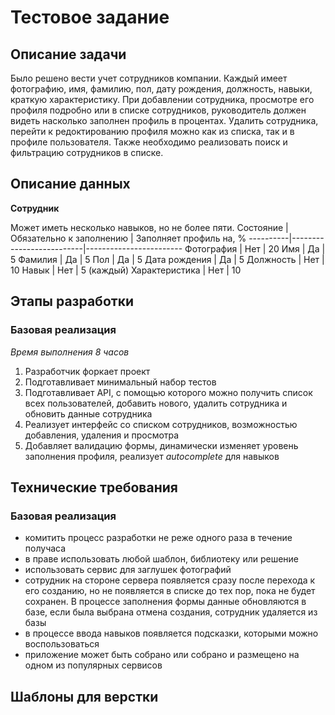 # Тестовое задание
## Описание задачи
Было решено вести учет сотрудников компании. Каждый имеет фотографию, имя, фамилию, пол, дату рождения, должность, навыки, краткую характеристику. При добавлении сотрудника, просмотре его профиля подробно или в списке сотрудников, руководитель должен видеть насколько заполнен профиль в процентах. Удалить сотрудника, перейти к редоктированию профиля можно как из списка, так и в профиле пользователя. Также необходимо реализовать поиск и фильтрацию сотрудников в списке.

## Описание данных
**Сотрудник**

Может иметь несколько навыков, но не более пяти.
Состояние | Обязательно к заполнению | Заполняет профиль на, %
----------|--------------------------|------------------------
Фотография | Нет | 20
Имя | Да | 5
Фамилия | Да | 5
Пол | Да | 5
Дата рождения | Да | 5
Должность | Нет | 10
Навык | Нет | 5 (каждый)
Характеристика | Нет | 10

## Этапы разработки
### Базовая реализация
*Время выполнения 8 часов*
1. Разработчик форкает проект
2. Подготавливает минимальный набор тестов
3. Подготавливает API, с помощью которого можно получить список всех пользователей, добавить нового, удалить сотрудника и обновить данные сотрудника
4. Реализует интерфейс со списком сотрудников, возможностью добавления, удаления и просмотра
5. Добавляет валидацию формы, динамически изменяет уровень заполнения профиля, реализует *autocomplete* для навыков

## Технические требования
### Базовая реализация
* комитить процесс разработки не реже одного раза в течение получаса
* в праве использовать любой шаблон, библиотеку или решение
* использовать сервис для заглушек фотографий
* сотрудник на стороне сервера появляется сразу после перехода к его созданию, но не появляется в списке до тех пор, пока не будет сохранен. В процессе заполнения формы данные обновляются в базе, если была выбрана отмена создания, сотрудник удаляется из базы
* в процессе ввода навыков появляется подсказки, которыми можно воспользоваться
* приложение может быть собрано или собрано и размещено на одном из популярных сервисов

## Шаблоны для верстки